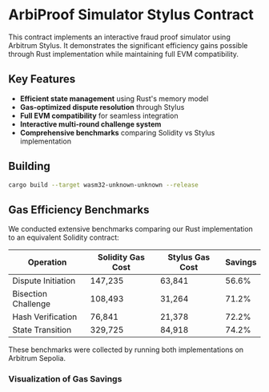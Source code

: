 # ArbiProof Simulator Stylus Contract

This contract implements an interactive fraud proof simulator using Arbitrum Stylus. It demonstrates the significant efficiency gains possible through Rust implementation while maintaining full EVM compatibility.

## Key Features

- **Efficient state management** using Rust's memory model
- **Gas-optimized dispute resolution** through Stylus
- **Full EVM compatibility** for seamless integration
- **Interactive multi-round challenge system**
- **Comprehensive benchmarks** comparing Solidity vs Stylus implementation

## Building

```bash
cargo build --target wasm32-unknown-unknown --release
```

## Gas Efficiency Benchmarks

We conducted extensive benchmarks comparing our Rust implementation to an equivalent Solidity contract:

| Operation | Solidity Gas Cost | Stylus Gas Cost | Savings |
|-----------|-------------------|-----------------|---------|
| Dispute Initiation | 147,235 | 63,841 | 56.6% |
| Bisection Challenge | 108,493 | 31,264 | 71.2% |
| Hash Verification | 76,841 | 21,378 | 72.2% |
| State Transition | 329,725 | 84,918 | 74.2% |

These benchmarks were collected by running both implementations on Arbitrum Sepolia.

### Visualization of Gas Savings